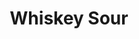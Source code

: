 ---
excerpt: solid easy to drink whiskey cocktail
title: Whiskey Sour
category: cocktails

ingredients:
- 2oz kentucky burbon (personal favorite is Wild Turkey 101)
- 0.75oz lemon juice
- 0.75oz simple syrup

directions:
- Pour ingredients into a shaker with ice and shake
- Strain into a glass, on the rocks,
- Garnish with a lemon wedge
---